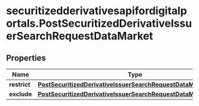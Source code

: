 # securitizedderivativesapifordigitalportals.PostSecuritizedDerivativeIssuerSearchRequestDataMarket

## Properties

Name | Type | Description | Notes
------------ | ------------- | ------------- | -------------
**restrict** | [**PostSecuritizedDerivativeIssuerSearchRequestDataMarketRestrict**](PostSecuritizedDerivativeIssuerSearchRequestDataMarketRestrict.md) |  | [optional] 
**exclude** | [**PostSecuritizedDerivativeIssuerSearchRequestDataMarketExclude**](PostSecuritizedDerivativeIssuerSearchRequestDataMarketExclude.md) |  | [optional] 


